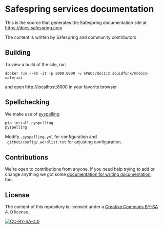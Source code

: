 # Safespring services documentation

This is the source that generates the Safespring documentation site at
https://docs.safespring.com

The content is written by Safespring and community contributors.

## Building

To view a build of the site, run
```
docker run --rm -it -p 8000:8000 -v $PWD:/docs:z squidfunk/mkdocs-material
```
and open http://localhost:8000 in your favorite browser

## Spellchecking

We make use of [pyspelling](https://facelessuser.github.io/pyspelling/):

```bash
pip install pyspelling
pyspelling
```

Modify `.pyspelling.yml` for configuration and `.github/config/.wordlist.txt` for adjusting configuration.

## Contributions

We're open to contributions from anyone. If you need help trying to add or
change anything we got some [documentation for writing documentation][cd], too.

## License

The content of this repository is licensed under a  [Creative Commons BY-SA 4.
0][ccbysa4] license.

[![CC-BY-SA-4.0](https://licensebuttons.net/l/by-sa/4.0/88x31.png)][ccbysa4]

[cd]:https://docs.safespring.com/contribute/
[ccbysa4]:http://creativecommons.org/licenses/by-sa/4.0/
